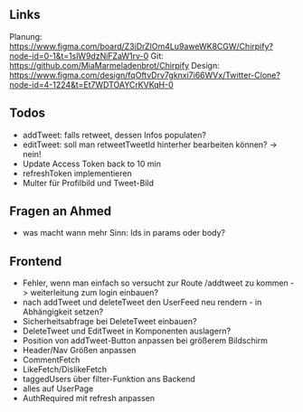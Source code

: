 ## Links

Planung: https://www.figma.com/board/Z3iDrZIOm4Lu9aweWK8CGW/Chirpify?node-id=0-1&t=1slW9dzNiFZaW1rv-0
Git: https://github.com/MiaMarmeladenbrot/Chirpify
Design: https://www.figma.com/design/fqOftvDrv7gknxi7i66WVx/Twitter-Clone?node-id=4-1224&t=Et7WDTOAYCrKVKqH-0

## Todos

- addTweet: falls retweet, dessen Infos populaten?
- editTweet: soll man retweetTweetId hinterher bearbeiten können? -> nein!
- Update Access Token back to 10 min
- refreshToken implementieren
- Multer für Profilbild und Tweet-Bild

## Fragen an Ahmed

- was macht wann mehr Sinn: Ids in params oder body?

## Frontend

- Fehler, wenn man einfach so versucht zur Route /addtweet zu kommen -> weiterleitung zum login einbauen?
- nach addTweet und deleteTweet den UserFeed neu rendern - in Abhängigkeit setzen?
- Sicherheitsabfrage bei DeleteTweet einbauen?
- DeleteTweet und EditTweet in Komponenten auslagern?
- Position von addTweet-Button anpassen bei größerem Bildschirm
- Header/Nav Größen anpassen
- CommentFetch
- LikeFetch/DislikeFetch
- taggedUsers über filter-Funktion ans Backend
- alles auf UserPage
- AuthRequired mit refresh anpassen
